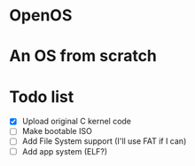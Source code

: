 # OpenOS
# An OS from scratch
# Todo list
- [x] Upload original C kernel code
- [ ] Make bootable ISO
- [ ] Add File System support (I'll use FAT if I can)
- [ ] Add app system (ELF?)
